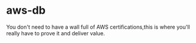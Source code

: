 # aws-db
You don't need to have a wall full of AWS certifications,this is where you'll really have to prove it and deliver value.
